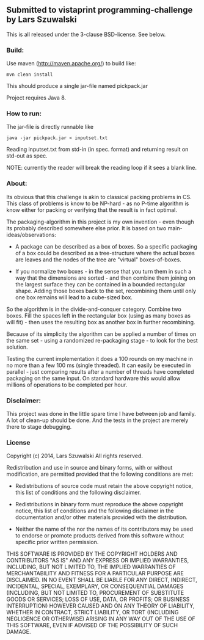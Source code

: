 Submitted to vistaprint programming-challenge by Lars Szuwalski
---------------------------------------------------------------------
This is all released under the 3-clause BSD-license. See below.

### Build:
Use maven (http://maven.apache.org/) to build like:

    mvn clean install

This should produce a single jar-file named pickpack.jar

Project requires Java 8.

### How to run:
The jar-file is directly runnable like

    java -jar pickpack.jar < inputset.txt

Reading inputset.txt from std-in (in spec. format) and returning
result on std-out as spec.

NOTE: currently the reader will break the reading loop if it sees a blank line.

### About:
Its obvious that this challenge is akin to classical packing problems in CS.
This class of problems is know to be NP-hard - as no P-time algorithm is know
either for packing or verifying that the result is in fact optimal.

The packaging-algorithm in this project is my own invention - even though its probably described somewhere else prior.
It is based on two main-ideas/observations:

- A package can be described as a box of boxes. So a specific packaging of a box could be described as a
tree-structure where the actual boxes are leaves and the nodes of the tree are "virtual" boxes-of-boxes.


- If you normalize two boxes - in the sense that you turn them in such a way that the dimensions are 
sorted - and then combine them joining on the largest surface they can be contained in a bounded rectangular shape.
Adding those boxes back to the set, recombining them until only one box remains will lead to a cube-sized box.

So the algorithm is in the divide-and-conquer category. Combine two boxes. Fill the spaces left in the rectangular box
(using as many boxes as will fit) - then uses the resulting box as another box in further recombining.

Because of its simplicity the algorithm can be applied a number of times on the same set - using a randomized
 re-packaging stage - to look for the best solution.

Testing the current implementation it does a 100 rounds on my machine in no more than a few 100 ms (single threaded).
It can easily be executed in parallel - just comparing results after a number of threads have completed packaging on
the same input. On standard hardware this would allow millions of operations to be completed per hour.

### Disclaimer:
This project was done in the little spare time I have between job and family. A lot of clean-up should be done. And
the tests in the project are merely there to stage debugging.

### License
Copyright (c) 2014, Lars Szuwalski
All rights reserved.

Redistribution and use in source and binary forms, with or without
modification, are permitted provided that the following conditions are met:

- Redistributions of source code must retain the above copyright
  notice, this list of conditions and the following disclaimer.
  

- Redistributions in binary form must reproduce the above copyright
  notice, this list of conditions and the following disclaimer in the
  documentation and/or other materials provided with the distribution.


- Neither the name of the <organization> nor the
  names of its contributors may be used to endorse or promote products
  derived from this software without specific prior written permission.

THIS SOFTWARE IS PROVIDED BY THE COPYRIGHT HOLDERS AND CONTRIBUTORS "AS IS" AND
ANY EXPRESS OR IMPLIED WARRANTIES, INCLUDING, BUT NOT LIMITED TO, THE IMPLIED
WARRANTIES OF MERCHANTABILITY AND FITNESS FOR A PARTICULAR PURPOSE ARE
DISCLAIMED. IN NO EVENT SHALL <COPYRIGHT HOLDER> BE LIABLE FOR ANY
DIRECT, INDIRECT, INCIDENTAL, SPECIAL, EXEMPLARY, OR CONSEQUENTIAL DAMAGES
(INCLUDING, BUT NOT LIMITED TO, PROCUREMENT OF SUBSTITUTE GOODS OR SERVICES;
LOSS OF USE, DATA, OR PROFITS; OR BUSINESS INTERRUPTION) HOWEVER CAUSED AND
ON ANY THEORY OF LIABILITY, WHETHER IN CONTRACT, STRICT LIABILITY, OR TORT
(INCLUDING NEGLIGENCE OR OTHERWISE) ARISING IN ANY WAY OUT OF THE USE OF THIS
SOFTWARE, EVEN IF ADVISED OF THE POSSIBILITY OF SUCH DAMAGE.